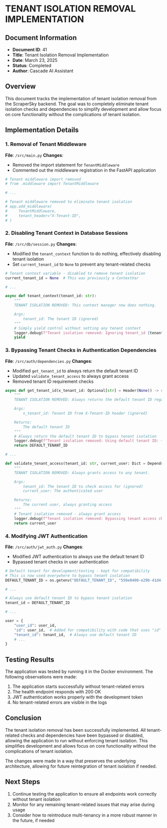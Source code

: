 # TENANT ISOLATION REMOVAL IMPLEMENTATION

## Document Information
- **Document ID**: 41
- **Title**: Tenant Isolation Removal Implementation
- **Date**: March 23, 2025
- **Status**: Completed
- **Author**: Cascade AI Assistant

## Overview

This document tracks the implementation of tenant isolation removal from the ScraperSky backend. The goal was to completely eliminate tenant isolation checks and dependencies to simplify development and allow focus on core functionality without the complications of tenant isolation.

## Implementation Details

### 1. Removal of Tenant Middleware

**File**: `/src/main.py`
**Changes**:
- Removed the import statement for `TenantMiddleware`
- Commented out the middleware registration in the FastAPI application

```python
# Tenant middleware import removed
# from .middleware import TenantMiddleware

# ...

# Tenant middleware removed to eliminate tenant isolation
# app.add_middleware(
#     TenantMiddleware,
#     tenant_header="X-Tenant-ID",
# )
```

### 2. Disabling Tenant Context in Database Sessions

**File**: `/src/db/session.py`
**Changes**:
- Modified the `tenant_context` function to do nothing, effectively disabling tenant isolation
- Set `current_tenant_id` to `None` to prevent any tenant-related checks

```python
# Tenant context variable - disabled to remove tenant isolation
current_tenant_id = None  # This was previously a ContextVar

# ...

async def tenant_context(tenant_id: str):
    """
    TENANT ISOLATION REMOVED: This context manager now does nothing.

    Args:
        tenant_id: The tenant ID (ignored)
    """
    # Simply yield control without setting any tenant context
    logger.debug(f"Tenant isolation removed: Ignoring tenant_id {tenant_id}")
    yield
```

### 3. Bypassing Tenant Checks in Authentication Dependencies

**File**: `/src/auth/dependencies.py`
**Changes**:
- Modified `get_tenant_id` to always return the default tenant ID
- Updated `validate_tenant_access` to always grant access
- Removed tenant ID requirement checks

```python
async def get_tenant_id(x_tenant_id: Optional[str] = Header(None)) -> str:
    """
    TENANT ISOLATION REMOVED: Always returns the default tenant ID regardless of input.

    Args:
        x_tenant_id: Tenant ID from X-Tenant-ID header (ignored)

    Returns:
        The default tenant ID
    """
    # Always return the default tenant ID to bypass tenant isolation
    logger.debug(f"Tenant isolation removed: Using default tenant ID: {DEFAULT_TENANT_ID}")
    return DEFAULT_TENANT_ID

# ...

def validate_tenant_access(tenant_id: str, current_user: Dict = Depends(get_current_user)) -> Dict:
    """
    TENANT ISOLATION REMOVED: Always grants access to any tenant.

    Args:
        tenant_id: The tenant ID to check access for (ignored)
        current_user: The authenticated user

    Returns:
        The current user, always granting access
    """
    # Tenant isolation removed - always grant access
    logger.debug(f"Tenant isolation removed: Bypassing tenant access check for tenant {tenant_id}")
    return current_user
```

### 4. Modifying JWT Authentication

**File**: `/src/auth/jwt_auth.py`
**Changes**:
- Modified JWT authentication to always use the default tenant ID
- Bypassed tenant checks in user authentication

```python
# Default tenant for development/testing - kept for compatibility
# This is now used everywhere to bypass tenant isolation
DEFAULT_TENANT_ID = os.getenv("DEFAULT_TENANT_ID", "550e8400-e29b-41d4-a716-446655440000")

# ...

# Always use default tenant ID to bypass tenant isolation
tenant_id = DEFAULT_TENANT_ID

# ...

user = {
    "user_id": user_id,
    "id": user_id,  # Added for compatibility with code that uses "id" instead of "user_id"
    "tenant_id": tenant_id,  # Always use default tenant ID
    # ...
}
```

## Testing Results

The application was tested by running it in the Docker environment. The following observations were made:

1. The application starts successfully without tenant-related errors
2. The health endpoint responds with 200 OK
3. JWT authentication works properly with the development token
4. No tenant-related errors are visible in the logs

## Conclusion

The tenant isolation removal has been successfully implemented. All tenant-related checks and dependencies have been bypassed or disabled, allowing the application to run without enforcing tenant isolation. This simplifies development and allows focus on core functionality without the complications of tenant isolation.

The changes were made in a way that preserves the underlying architecture, allowing for future reintegration of tenant isolation if needed.

## Next Steps

1. Continue testing the application to ensure all endpoints work correctly without tenant isolation
2. Monitor for any remaining tenant-related issues that may arise during usage
3. Consider how to reintroduce multi-tenancy in a more robust manner in the future, if needed
